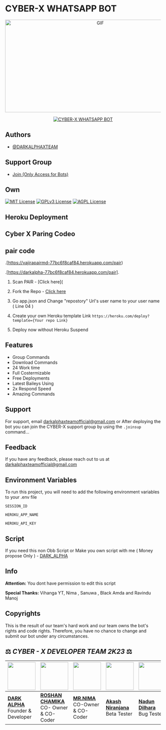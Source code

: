 # CYBER-X WHATSAPP BOT

<p align = center>   <img src="https://telegra.ph/file/b35562cb0b662c1d24a73.jpg" alt="GIF" width="600" height="300"/> </p>

<p align  = center> <a href="#"><img title="CYBER-X WHATSAPP BOT" src="https://img.shields.io/badge/CYBER-X WhatsApp Bot-green?colorA=%23ff0000&colorB=%23017e40&style=for-the-badge"></a> </p>


## Authors

- [@DARKALPHAXTEAM](https://www.github.com/darkalphaxteam)

## Support Group

- [Join (Only Access for Bots) ](https://chat.whatsapp.com/IZhmddusPM41KkDXZkeRio)

## Own

[![MIT License](https://img.shields.io/badge/License-MIT-green.svg)](https://choosealicense.com/licenses/mit/)
[![GPLv3 License](https://img.shields.io/badge/License-GPL%20v3-yellow.svg)](https://opensource.org/licenses/)
[![AGPL License](https://img.shields.io/badge/license-AGPL-blue.svg)](http://www.gnu.org/licenses/agpl-3.0)


## Heroku Deployment

## Cyber X Paring Codeo

## pair code

.[https://vajirapairmd-77bc6f8caf84.herokuapp.com/pair)

.[https://darkalpha-77bc6f8caf84.herokuapp.com/pair].


1. Scan PAIR - [Click here]([](https://vajirapairmd-77bc6f8caf84.herokuapp.com/pair)

2. Fork the Repo - [Click here](https://github.com/darkalphaxteam/CYBER-X-WHATSAPP-BOT/fork)

3. Go app.json and Change "repostory" Url's user name to your user name ( Line 04 )

4. Create your own Heroku template Link `https://heroku.com/deploy?template={Your repo Link}`

5. Deploy now without Heroku Suspend


## Features

- Group Commands
- Download Commands
- 24 Work time
- Full Costermizable
- Free Deployments
- Latest Baileys Using
- 2x Respond Speed
- Amazing Commands


## Support

For support, email darkalphaxteamofficial@gmail.com or After deploying the bot you can join the CYBER-X support group by using the `.joinsup` command…


## Feedback

If you have any feedback, please reach out to us at darkalphaxteamofficial@gmail.com


## Environment Variables

To run this project, you will need to add the following environment variables to your .env file

`SESSION_ID`

`HEROKU_APP_NAME`

`HEROKU_API_KEY`


## Script 

If you need this non Obb Script or Make you own script with me ( Money propose Only ) - [DARK_ALPHA](https://wa.me/711421243)




## Info

**Attention:** You dont have permission to edit this script

**Special Thanks:** Vihanga YT, Nima , Sanuwa , Black Amda and Ravindu Manoj 

## Copyrights

This is the result of our team's hard work and our team owns the bot's rights and code rights. Therefore, you have no chance to change and submit our bot under any circumstances.


## ⚖️  *CYBER - X DEVELOPER TEAM* *2K23*  ⚖️

| <a href="https://github.com/darkalphaxteam"><img src="https://telegra.ph/file/c670792adfe0d44dc5a99.jpg" width=90 height=90></a> | <a href="https://github.com/chamiofficial"><img src="https://telegra.ph/file/d81e589b841d6fd5d05a1.jpg" width=90 height=90></a> | <a href="https://github.com/DarkMakerofc"><img src="https://telegra.ph/file/819659c83ab8438084234.jpg" width=90 height=90></a> | <a href="https://github.com/Niranjana45"><img src="https://telegra.ph/file/a7e379be9415cdf16c9df.jpg" width=90 height=90></a> | <a href="https://github.com/nandundilhara"><img src="https://telegra.ph/file/213c1d599c5c3a61a7bed.jpg" width=90 height=90></a> | <a href="https://github.com/Tharushaa2004"><img src="https://telegra.ph/file/976651bc865695c128228.jpg" width=90 height=90></a> |
|---|---|---|---|---|---|
| **[DARK ALPHA](https://github.com/darkalphaxteam/)**</br>Founder & Developer</br> | **[ROSHAN CHAMIKA](https://github.com/chamiofficial)**</br>CO- Owner & CO-Coder</br> | **[MR.NIMA](https://github.com/DarkMakerofc)**</br> CO-Owner & CO-Coder</br> | **[Akash Niranjana](https://github.com/Niranjana45)**</br> Beta Tester | **[Nadun Dilhara](https://github.com/nandundilhara)**</br> Bug Tester | **[Tharusha Suwahas](https://github.com/Tharushaa2004)**</br> Bug Tester |
